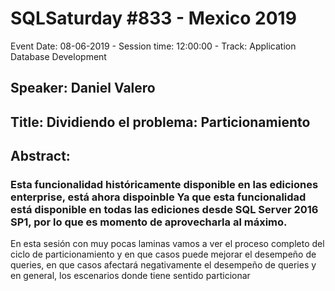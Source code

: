 # SQLSaturday #833 - Mexico 2019
Event Date: 08-06-2019 - Session time: 12:00:00 - Track: Application  Database Development
## Speaker: Daniel Valero
## Title: Dividiendo el problema: Particionamiento
## Abstract:
### Esta funcionalidad históricamente disponible en las ediciones enterprise, está ahora dispoinble Ya que esta funcionalidad está disponible en todas las ediciones desde SQL Server 2016 SP1, por lo que es momento de aprovecharla al máximo. 
En esta sesión con muy pocas laminas vamos a ver el proceso completo del ciclo de particionamiento y en que casos puede mejorar el desempeño de queries, en que casos afectará negativamente el desempeño de queries y en general, los escenarios donde tiene sentido particionar
